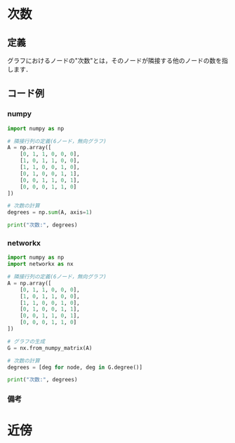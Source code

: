 # 次数
## 定義
グラフにおけるノードの"次数"とは，そのノードが隣接する他のノードの数を指します．
## コード例
### numpy
```python
import numpy as np

# 隣接行列の定義(6ノード，無向グラフ)
A = np.array([
    [0, 1, 1, 0, 0, 0],
    [1, 0, 1, 1, 0, 0],
    [1, 1, 0, 0, 1, 0],
    [0, 1, 0, 0, 1, 1],
    [0, 0, 1, 1, 0, 1],
    [0, 0, 0, 1, 1, 0]
])

# 次数の計算
degrees = np.sum(A, axis=1)

print("次数:", degrees)
```

### networkx
```python
import numpy as np
import networkx as nx

# 隣接行列の定義(6ノード，無向グラフ)
A = np.array([
    [0, 1, 1, 0, 0, 0],
    [1, 0, 1, 1, 0, 0],
    [1, 1, 0, 0, 1, 0],
    [0, 1, 0, 0, 1, 1],
    [0, 0, 1, 1, 0, 1],
    [0, 0, 0, 1, 1, 0]
])

# グラフの生成
G = nx.from_numpy_matrix(A)

# 次数の計算
degrees = [deg for node, deg in G.degree()]

print("次数:", degrees)
```
### 備考 

# 近傍
